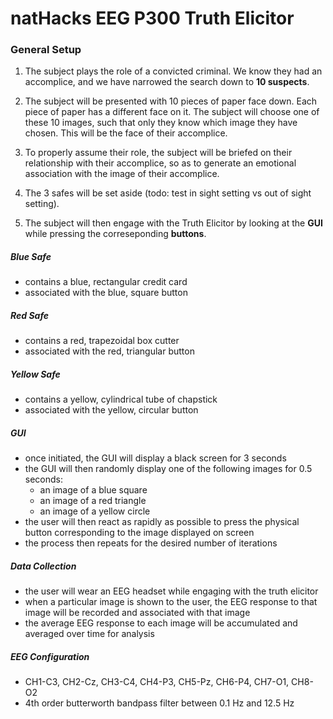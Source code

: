 # natHacks EEG P300 Truth Elicitor

### General Setup

1. The subject plays the role of a convicted criminal. We know they had an accomplice, and we have narrowed the search down to **10 suspects**.

2. The subject will be presented with 10 pieces of paper face down. Each piece of paper has a different face on it. The subject will choose one of these 10 images, such that only they know which image they have chosen. This will be the face of their accomplice.

3. To properly assume their role, the subject will be briefed on their relationship with their accomplice, so as to generate an emotional association with the image of their accomplice.
  
4. The 3 safes will be set aside (todo: test in sight setting vs out of sight setting).

5. The subject will then engage with the Truth Elicitor by looking at the **GUI** while pressing the correseponding **buttons**.

##### Blue Safe
- contains a blue, rectangular credit card
- associated with the blue, square button
##### Red Safe
- contains a red, trapezoidal box cutter
- associated with the red, triangular button
##### Yellow Safe
- contains a yellow, cylindrical tube of chapstick
- associated with the yellow, circular button

##### GUI
- once initiated, the GUI will display a black screen for 3 seconds
- the GUI will then randomly display one of the following images for 0.5 seconds:
    - an image of a blue square
    - an image of a red triangle
    - an image of a yellow circle
- the user will then react as rapidly as possible to press the physical button corresponding to the image displayed on screen
- the process then repeats for the desired number of iterations

##### Data Collection
- the user will wear an EEG headset while engaging with the truth elicitor
- when a particular image is shown to the user, the EEG response to that image will be recorded and associated with that image
- the average EEG response to each image will be accumulated and averaged over time for analysis

##### EEG Configuration
- CH1-C3, CH2-Cz, CH3-C4, CH4-P3, CH5-Pz, CH6-P4, CH7-O1, CH8-O2
- 4th order butterworth bandpass filter between 0.1 Hz and 12.5 Hz
